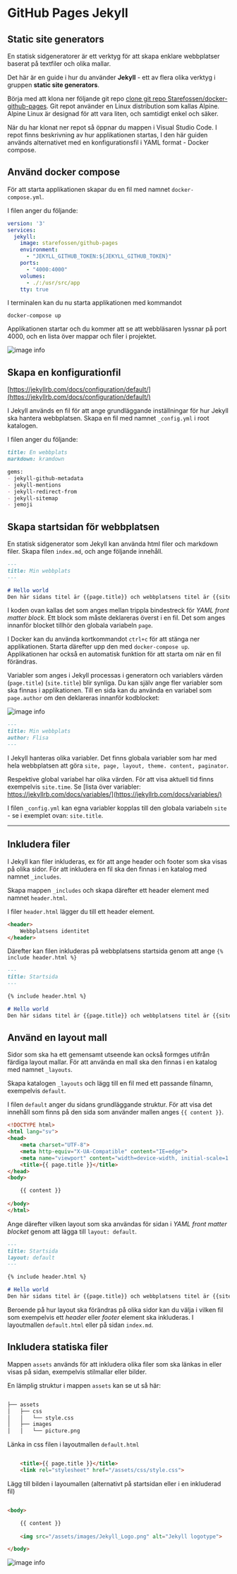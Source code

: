 # GitHub Pages Jekyll

## Static site generators
En statisk sidgeneratorer är ett verktyg för att skapa enklare webbplatser baserat på textfiler och olika mallar.   

Det här är en guide i hur du använder **Jekyll** - ett av flera olika verktyg i gruppen **static site generators**.

Börja med att klona ner följande git repo [clone git repo Starefossen/docker-github-pages](https://github.com/Starefossen/docker-github-pages).
Git repot använder en Linux distribution som kallas Alpine. Alpine Linux är designad för att vara liten, och samtidigt enkel och säker. 

När du har klonat ner repot så öppnar du mappen i Visual Studio Code. I repot finns beskrivning av hur applikationen startas, I den här guiden används alternativet med en konfigurationsfil i YAML format - Docker compose.

## Använd docker compose
För att starta applikationen skapar du en fil med namnet `docker-compose.yml`.

I filen anger du följande:

```yml
version: '3'
services:
  jekyll:
    image: starefossen/github-pages
    environment:
      - "JEKYLL_GITHUB_TOKEN:${JEKYLL_GITHUB_TOKEN}"
    ports:
      - "4000:4000"
    volumes:
      - ./:/usr/src/app
    tty: true
```

I terminalen kan du nu starta applikationen med kommandot 

`docker-compose up`

Applikationen startar och du kommer att se att webbläsaren lyssnar på port 4000, och en lista över mappar och filer i projektet.   

![image info](./screenshots/guide-1.png)

## Skapa en konfigurationfil
[https://jekyllrb.com/docs/configuration/default/](https://jekyllrb.com/docs/configuration/default/)

I Jekyll används en fil för att ange grundläggande inställningar för hur Jekyll ska hantera webbplatsen.  Skapa en fil med namnet `_config.yml` i root katalogen.

I filen anger du följande:

```md
title: En webbplats
markdown: kramdown

gems:
- jekyll-github-metadata
- jekyll-mentions
- jekyll-redirect-from
- jekyll-sitemap
- jemoji
```

## Skapa startsidan för webbplatsen

En statisk sidgenerator som Jekyll kan använda html filer och markdown filer. Skapa filen `index.md`, och ange följande innehåll.

```md
---
title: Min webbplats
---

# Hello world
Den här sidans titel är {{page.title}} och webbplatsens titel är {{site.title}}
```


I koden ovan kallas det som anges mellan trippla bindestreck för *YAML front matter block*. Ett block som måste deklareras överst i en fil. Det som anges innanför blocket tillhör den globala variabeln `page`. 

I Docker kan du använda kortkommandot `ctrl+c` för att stänga ner applikationen. Starta därefter upp den med `docker-compose up`. Applikationen har också en automatisk funktion för att starta om när en fil förändras.

Variabler som anges i Jekyll processas i generatorn och variablers värden (`page.title`) (`site.title`) blir synliga. Du kan själv ange fler variabler som ska finnas i applikationen. Till en sida kan du använda en variabel som `page.author` om den deklareras innanför kodblocket:

![image info](./screenshots/guide-2.png)

```markdown
---
title: Min webbplats
author: Flisa
---
```

I Jekyll hanteras olika variabler. Det finns globala variabler som har med hela webbplatsen att göra `site, page, layout, theme. content, paginator`.

Respektive global variabel har olika värden. För att visa aktuell tid finns exempelvis `site.time`. Se [lista över variabler: https://jekyllrb.com/docs/variables/](https://jekyllrb.com/docs/variables/)
  
I filen `_config.yml` kan egna variabler kopplas till den globala variabeln `site` - se i exemplet ovan: `site.title`.

---


## Inkludera filer
I Jekyll kan filer inkluderas, ex för att ange header och footer som ska visas på olika sidor. För att inkludera en fil ska den finnas i en katalog med namnet `_includes`.

Skapa mappen `_includes` och skapa därefter ett header element med namnet `header.html`. 

I filer `header.html` lägger du till ett header element.

```html
<header>
    Webbplatsens identitet
</header>
```

Därefter kan filen inkluderas på webbplatsens startsida genom att ange `{% include header.html %}` 

```markdown
---
title: Startsida
---

{% include header.html %}

# Hello world
Den här sidans titel är {{page.title}} och webbplatsens titel är {{site.title}}

```

## Använd en layout mall
Sidor som ska ha ett gemensamt utseende kan också formges utifrån färdiga layout mallar. För att använda en mall ska den finnas i en katalog med namnet `_layouts`.

Skapa katalogen `_layouts` och lägg till en fil med ett passande filnamn, exempelvis `default`.

I filen `default` anger du sidans grundläggande struktur. För att visa det innehåll som finns på den sida som använder mallen anges `{{ content }}`.

```html
<!DOCTYPE html>
<html lang="sv">
<head>
    <meta charset="UTF-8">
    <meta http-equiv="X-UA-Compatible" content="IE=edge">
    <meta name="viewport" content="width=device-width, initial-scale=1.0">
    <title>{{ page.title }}</title>
</head>
<body>

    {{ content }}
    
</body>
</html>
```

Ange därefter vilken layout som ska användas för sidan i *YAML front matter blocket* genom att lägga till `layout: default`.


```markdown
---
title: Startsida
layout: default
---

{% include header.html %}

# Hello world
Den här sidans titel är {{page.title}} och webbplatsens titel är {{site.title}}.

```

Beroende på hur layout ska förändras på olika sidor kan du välja i vilken fil som exempelvis ett *header* eller *footer* element ska inkluderas. I layoutmallen `default.html` eller på sidan `index.md`.


## Inkludera statiska filer
Mappen `assets` används för att inkludera olika filer som ska länkas in eller visas på sidan, exempelvis stilmallar eller bilder.

En lämplig struktur i mappen `assets` kan se ut så här:



```md

├── assets
│   ├── css
│   │   └── style.css
│   ├── images
│   │   └── picture.png

```

Länka in css filen i layoutmallen `default.html`

```html

    <title>{{ page.title }}</title>
    <link rel="stylesheet" href="/assets/css/style.css">

```

Lägg till bilden i layoumallen (alternativt på startsidan eller i en inkluderad fil)

```html

<body>

    {{ content }}
    
    <img src="/assets/images/Jekyll_Logo.png" alt="Jekyll logotype">

</body>

```

![image info](./screenshots/guide-3.png)